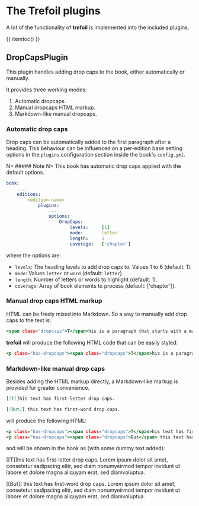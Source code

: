 # The Trefoil plugins

A lot of the functionality of **trefoil** is implemented into the included plugins. 
 
{{ itemtoc() }}

## DropCapsPlugin

This plugin handles adding drop caps to the book, either automatically or manually.

It provides three working modes:

1. Automatic dropcaps.
2. Manual dropcaps HTML markup.
3. Markdown-like manual dropcaps. 


### Automatic drop caps

Drop caps can be automatically added to the first paragraph after a heading. This behaviour can be influenced on a per-edition base setting options in the `plugins` configuration section inside the book's `config.yml`.
 
N> ##### Note
N> This book has automatic drop caps applied with the default options.


 
~~~.yaml
book:
    ....
    editions:
        <edition-name>
            plugins:
                ...
                options:
                    DropCaps:
                        levels:     [1]           
                        mode:       letter        
                        length:     1             
                        coverage:   ['chapter']   
~~~ 

where the options are:

- `levels`: The heading levels to add drop caps to. Values 1 to 6 (default: 1).
- `mode`: Values `letter` or `word` (default: `letter`).
- `length`: Number of letters or words to highlight (default: 1).
- `coverage`: Array of book elements to process (default: ['chapter']).   
        
### Manual drop caps HTML markup

HTML can be freely mixed into Markdown. So a way to manually add drop caps to the text is:

~~~.html
<span class="dropcaps">T</span>his is a paragraph that starts with a manually-added drop cap.
~~~

**trefoil** will produce the following HTML code that can be easily styled:

~~~.html
<p class="has-dropcaps"><span class="dropcaps">T</span>his is a paragraph that starts with a manually-added drop cap.</p>
~~~


### Markdown-like manual drop caps

Besides adding the HTML markup directly, a Markdown-like markup is provided for greater convenience.

~~~.markdown
[[T]]his text has first-letter drop caps.

[[But]] this text has first-word drop caps.
~~~

will produce the following HTML:

~~~.html
<p class="has-dropcaps"><span class="dropcaps">T</span>his text has first-letter drop caps.</p>
<p class="has-dropcaps"><span class="dropcaps">But</span> this text has first-word drop caps.</p>
~~~

and will be shown in the book as (with some dummy text added):

[[T]]his text has first-letter drop caps. Lorem ipsum dolor sit amet, consetetur sadipscing elitr, sed diam nonumyeirmod tempor invidunt ut labore et dolore magna aliquyam erat, sed diamvoluptua. 

[[But]] this text has first-word drop caps. Lorem ipsum dolor sit amet, consetetur sadipscing elitr, sed diam nonumyeirmod tempor invidunt ut labore et dolore magna aliquyam erat, sed diamvoluptua. 




